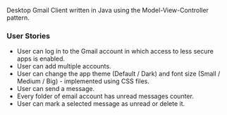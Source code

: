 Desktop Gmail Client written in Java using the Model-View-Controller pattern.

### User Stories

- User can log in to the Gmail account in which access to less secure apps is enabled.
- User can add multiple accounts.
- User can change the app theme (Default / Dark) and font size (Small / Medium / Big) - implemented using CSS files.
- User can send a message.
- Every folder of email account has unread messages counter.
- User can mark a selected message as unread or delete it.
